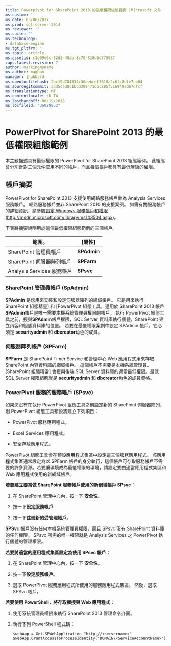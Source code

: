 ```yaml
---
title: Powerpivot for SharePoint 2013 的最低權限組態範例 |Microsoft 文件
ms.custom: ''
ms.date: 03/06/2017
ms.prod: sql-server-2014
ms.reviewer: ''
ms.suite: ''
ms.technology:
- database-engine
ms.tgt_pltfrm: ''
ms.topic: article
ms.assetid: c1e09e6c-52d3-48ab-8c70-818d5d775087
caps.latest.revision: 7
author: markingmyname
ms.author: maghan
manager: jhubbard
ms.openlocfilehash: 2bc19d704534c36aebcef3618a2c6fc8dfe7ab04
ms.sourcegitcommit: 5dd5cad0c1bbd308471d6c885f516948ad67dfcf
ms.translationtype: MT
ms.contentlocale: zh-TW
ms.lasthandoff: 06/19/2018
ms.locfileid: "36029952"
---
```

# <a name="example-of-a-minimum-privilege-configuration-for-powerpivot-for-sharepoint-2013"></a>PowerPivot for SharePoint 2013 的最低權限組態範例
  本主題描述具有最低權限的 PowerPivot for SharePoint 2013 組態範例。 此組態會分別針對三個元件使用不同的帳戶，而且每個帳戶都具有最低層級的權限。  
  
## <a name="summary-of-accounts"></a>帳戶摘要  
 PowerPivot for SharePoint 2013 支援使用網路服務帳戶做為 Analysis Services 服務帳戶。 網路服務帳戶並非 SharePoint 2010 的支援案例。 如需有關服務帳戶的詳細資訊，請參閱[設定 Windows 服務帳戶和權限](http://msdn.microsoft.com/library/ms143504.aspx)(http://msdn.microsoft.com/library/ms143504.aspx)。  
  
 下表將摘要說明用於這個最低權限組態範例的三個帳戶。  
  
|範圍。|[屬性]|  
|-----------|----------|  
|SharePoint 管理員帳戶|**SPAdmin**|  
|SharePoint 伺服器陣列帳戶|**SPFarm**|  
|Analysis Services 服務帳戶|**SPsvc**|  
  
### <a name="the-sharepoint-administrator-account-spadmin"></a>SharePoint 管理員帳戶 (SpAdmin)  
 **SPAdmin** 是您用來安裝和設定伺服器陣列的網域帳戶。 它是用來執行 SharePoint 組態精靈] 和 [PowerPivot 組態工具，適用於 SharePoint 2013 帳戶**SPAdmin**帳戶是唯一需要本機系統管理員權限的帳戶。 執行 PowerPivot 組態工具之前，授與**SPAdmin**帳戶權限，SQL Server 資料庫執行個體，SharePoint 建立內容和組態資料庫的位置。 若要在最低權限案例中設定 SPAdmin 帳戶，它必須是 **securityadmin** 和 **dbcreator**角色的成員。  
  
### <a name="the-farm-account-spfarm"></a>伺服器陣列帳戶 (SPFarm)  
 **SPFarm** 是 SharePoint Timer Service 和管理中心 Web 應用程式用來存取 SharePoint 內容資料庫的網域帳戶。 這個帳戶不需要是本機系統管理員。 [SharePoint 組態精靈] 會授與後端 SQL Server 資料庫的適當最低權限。最低 SQL Server 權限組態就是 **securityadmin** 和 **dbcreator**角色的成員資格。  
  
### <a name="the-service-account-for-powerpivot-service-spsvc"></a>PowerPivot 服務的服務帳戶 (SPsvc)  
 如果您沒有在執行 PowerPivot 組態工具之前設定新的 SharePoint 伺服器陣列，則 PowerPivot 組態工具預設將建立下列項目：  
  
-   PowerPivot 服務應用程式。  
  
-   Excel Services 應用程式。  
  
-   安全存放應用程式。  
  
 PowerPivot 組態工具會在預設應用程式集區中設定這三個服務應用程式。 該應用程式集區通常設定為以 SPFarm 帳戶的身分執行，這個帳戶可存取服務帳戶不需要的許多資源。若要讓環境成為最低權限的環境，請設定要由適當應用程式集區和 Web 應用程式使用的新網域帳戶。  
  
 **若要建立要當做 SharePoint 服務帳戶使用的新網域帳戶 SPsvc：**  
  
1.  在 SharePoint 管理中心內，按一下 **安全性**。  
  
2.  按一下**設定服務帳戶**  
  
3.  按一下**註冊新的受管理帳戶**。  
  
 **SPSvc** 帳戶沒有任何本機系統管理員權限，而且 SPsvc 沒有 SharePoint 資料庫的任何權限。 SPsvc 所需的唯一權限就是 Analysis Services 之 PowerPivot 執行個體的管理權限。  
  
 **若要將適當的應用程式集區設定為使用 SPsvc 帳戶：**  
  
1.  在 SharePoint 管理中心內，按一下 **安全性**。  
  
2.  按一下**設定服務帳戶**。  
  
3.  選取 PowerPivot 服務應用程式所使用的服務應用程式集區。 然後，選取 SPSvc 帳戶。  
  
 **若要使用 PowerShell，將存取權授與 Web 應用程式：**  
  
1.  使用系統管理員權限來執行 SharePoint 2013 管理命令介面。  
  
2.  執行下列 PowerShell 程式碼：  
  
    ```  
    $webApp = Get-SPWebApplication "http://<servername>"  
    $webApp.GrantAccessToProcessIdentity("DOMAIN\<ServiceAccountName>")  
  
    ```  
  
  
